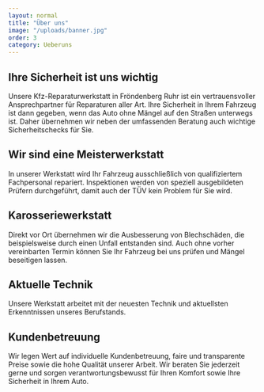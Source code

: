 ```yaml
---
layout: normal
title: "Über uns"
image: "/uploads/banner.jpg"
order: 3
category: Ueberuns
---
```


## Ihre Sicherheit ist uns wichtig

Unsere Kfz-Reparaturwerkstatt in Fröndenberg Ruhr ist ein vertrauensvoller Ansprechpartner für Reparaturen aller Art. Ihre Sicherheit in Ihrem Fahrzeug ist dann gegeben, wenn das Auto ohne Mängel auf den Straßen unterwegs ist. Daher übernehmen wir neben der umfassenden Beratung auch wichtige Sicherheitschecks für Sie.

## Wir sind eine Meisterwerkstatt

In unserer Werkstatt wird Ihr Fahrzeug ausschließlich von qualifiziertem Fachpersonal repariert. Inspektionen werden von speziell ausgebildeten Prüfern durchgeführt, damit auch der TÜV kein Problem für Sie wird.

## Karosseriewerkstatt

Direkt vor Ort übernehmen wir die Ausbesserung von Blechschäden, die beispielsweise durch einen Unfall entstanden sind. Auch ohne vorher vereinbarten Termin können Sie Ihr Fahrzeug bei uns prüfen und Mängel beseitigen lassen.

## Aktuelle Technik
Unsere Werkstatt arbeitet mit der neuesten Technik und aktuellsten Erkenntnissen unseres Berufstands.

## Kundenbetreuung

Wir legen Wert auf individuelle Kundenbetreuung, faire und transparente Preise sowie die hohe Qualität unserer Arbeit. Wir beraten Sie jederzeit gerne und sorgen verantwortungsbewusst für Ihren Komfort sowie Ihre Sicherheit in Ihrem Auto.

